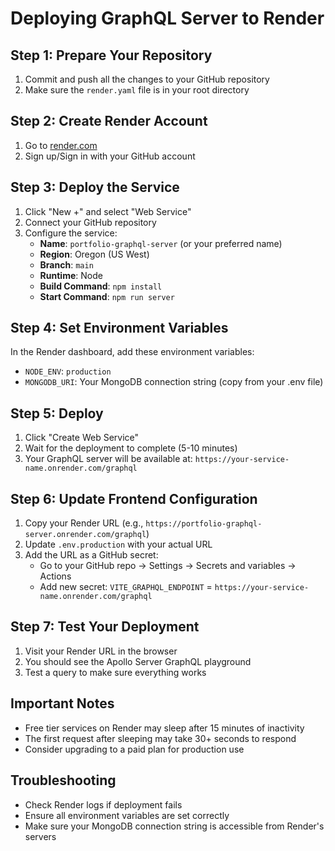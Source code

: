 # Deploying GraphQL Server to Render

## Step 1: Prepare Your Repository
1. Commit and push all the changes to your GitHub repository
2. Make sure the `render.yaml` file is in your root directory

## Step 2: Create Render Account
1. Go to [render.com](https://render.com)
2. Sign up/Sign in with your GitHub account

## Step 3: Deploy the Service
1. Click "New +" and select "Web Service"
2. Connect your GitHub repository
3. Configure the service:
   - **Name**: `portfolio-graphql-server` (or your preferred name)
   - **Region**: Oregon (US West)
   - **Branch**: `main`
   - **Runtime**: Node
   - **Build Command**: `npm install`
   - **Start Command**: `npm run server`

## Step 4: Set Environment Variables
In the Render dashboard, add these environment variables:
- `NODE_ENV`: `production`
- `MONGODB_URI`: Your MongoDB connection string (copy from your .env file)

## Step 5: Deploy
1. Click "Create Web Service"
2. Wait for the deployment to complete (5-10 minutes)
3. Your GraphQL server will be available at: `https://your-service-name.onrender.com/graphql`

## Step 6: Update Frontend Configuration
1. Copy your Render URL (e.g., `https://portfolio-graphql-server.onrender.com/graphql`)
2. Update `.env.production` with your actual URL
3. Add the URL as a GitHub secret:
   - Go to your GitHub repo → Settings → Secrets and variables → Actions
   - Add new secret: `VITE_GRAPHQL_ENDPOINT` = `https://your-service-name.onrender.com/graphql`

## Step 7: Test Your Deployment
1. Visit your Render URL in the browser
2. You should see the Apollo Server GraphQL playground
3. Test a query to make sure everything works

## Important Notes
- Free tier services on Render may sleep after 15 minutes of inactivity
- The first request after sleeping may take 30+ seconds to respond
- Consider upgrading to a paid plan for production use

## Troubleshooting
- Check Render logs if deployment fails
- Ensure all environment variables are set correctly
- Make sure your MongoDB connection string is accessible from Render's servers
